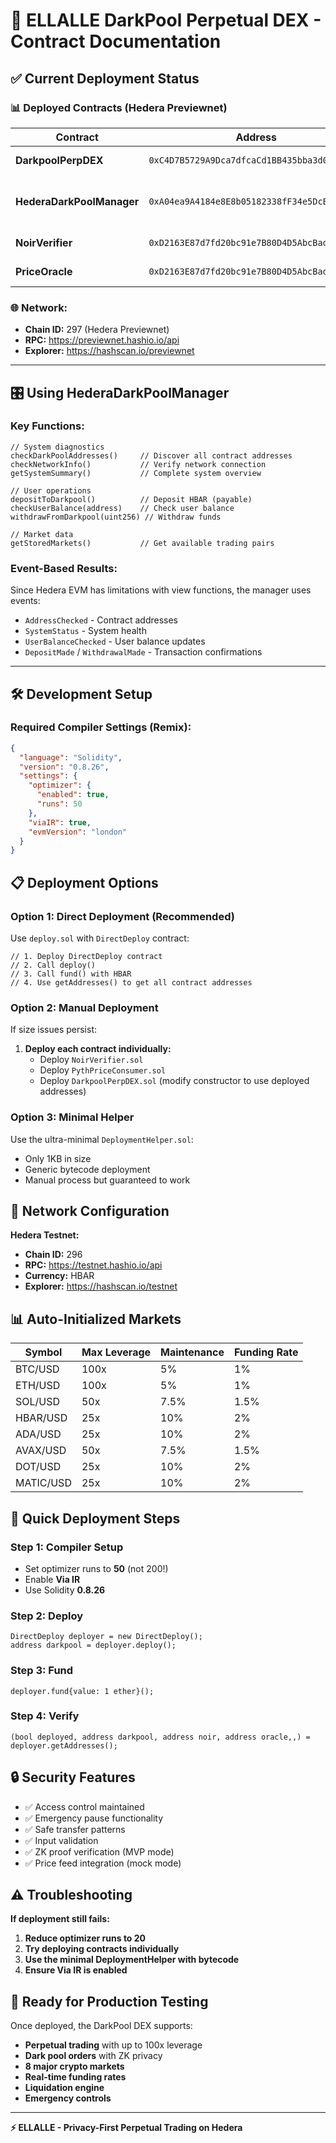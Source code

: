 # 🚀 ELLALLE DarkPool Perpetual DEX - Contract Documentation

## ✅ **Current Deployment Status**

### **📊 Deployed Contracts (Hedera Previewnet)**

| Contract | Address | Purpose |
|----------|---------|---------|
| **DarkpoolPerpDEX** | `0xC4D7B5729A9Dca7dfcaCd1BB435bba3d0B559617` | Main trading contract |
| **HederaDarkPoolManager** | `0xA04ea9A4184e8E8b05182338fF34e5DcB9b743e0` | Event-based management interface |
| **NoirVerifier** | `0xD2163E87d7fd20bc91e7B80D4D5AbcBad4Eb0888` | ZK proof verification |
| **PriceOracle** | `0xD2163E87d7fd20bc91e7B80D4D5AbcBad4Eb0888` | Price oracle integration |

### **🌐 Network:**
- **Chain ID:** 297 (Hedera Previewnet)
- **RPC:** https://previewnet.hashio.io/api
- **Explorer:** https://hashscan.io/previewnet

---

## 🎛️ **Using HederaDarkPoolManager**

### **Key Functions:**
```solidity
// System diagnostics
checkDarkPoolAddresses()     // Discover all contract addresses
checkNetworkInfo()           // Verify network connection
getSystemSummary()           // Complete system overview

// User operations  
depositToDarkpool()          // Deposit HBAR (payable)
checkUserBalance(address)    // Check user balance
withdrawFromDarkpool(uint256) // Withdraw funds

// Market data
getStoredMarkets()           // Get available trading pairs
```

### **Event-Based Results:**
Since Hedera EVM has limitations with view functions, the manager uses events:
- `AddressChecked` - Contract addresses
- `SystemStatus` - System health
- `UserBalanceChecked` - User balance updates
- `DepositMade` / `WithdrawalMade` - Transaction confirmations

---

## 🛠️ **Development Setup**

### **Required Compiler Settings (Remix):**
```json
{
  "language": "Solidity", 
  "version": "0.8.26",
  "settings": {
    "optimizer": {
      "enabled": true,
      "runs": 50
    },
    "viaIR": true,
    "evmVersion": "london"
  }
}
```

## 📋 **Deployment Options**

### **Option 1: Direct Deployment (Recommended)**
Use `deploy.sol` with `DirectDeploy` contract:

```solidity
// 1. Deploy DirectDeploy contract
// 2. Call deploy()
// 3. Call fund() with HBAR
// 4. Use getAddresses() to get all contract addresses
```

### **Option 2: Manual Deployment**
If size issues persist:

1. **Deploy each contract individually:**
   - Deploy `NoirVerifier.sol`
   - Deploy `PythPriceConsumer.sol`  
   - Deploy `DarkpoolPerpDEX.sol` (modify constructor to use deployed addresses)

### **Option 3: Minimal Helper**
Use the ultra-minimal `DeploymentHelper.sol`:
- Only 1KB in size
- Generic bytecode deployment
- Manual process but guaranteed to work

## 🔧 **Network Configuration**

**Hedera Testnet:**
- **Chain ID:** 296
- **RPC:** https://testnet.hashio.io/api
- **Currency:** HBAR
- **Explorer:** https://hashscan.io/testnet

## 📊 **Auto-Initialized Markets**

| Symbol   | Max Leverage | Maintenance | Funding Rate |
|----------|-------------|-------------|--------------|
| BTC/USD  | 100x        | 5%          | 1%           |
| ETH/USD  | 100x        | 5%          | 1%           |
| SOL/USD  | 50x         | 7.5%        | 1.5%         |
| HBAR/USD | 25x         | 10%         | 2%           |
| ADA/USD  | 25x         | 10%         | 2%           |
| AVAX/USD | 50x         | 7.5%        | 1.5%         |
| DOT/USD  | 25x         | 10%         | 2%           |
| MATIC/USD| 25x         | 10%         | 2%           |

## 🎯 **Quick Deployment Steps**

### **Step 1: Compiler Setup**
- Set optimizer runs to **50** (not 200!)
- Enable **Via IR**
- Use Solidity **0.8.26**

### **Step 2: Deploy**
```solidity
DirectDeploy deployer = new DirectDeploy();
address darkpool = deployer.deploy();
```

### **Step 3: Fund**
```solidity
deployer.fund{value: 1 ether}();
```

### **Step 4: Verify**
```solidity
(bool deployed, address darkpool, address noir, address oracle,,) = deployer.getAddresses();
```

## 🔒 **Security Features**

- ✅ Access control maintained
- ✅ Emergency pause functionality
- ✅ Safe transfer patterns
- ✅ Input validation
- ✅ ZK proof verification (MVP mode)
- ✅ Price feed integration (mock mode)

## ⚠️ **Troubleshooting**

**If deployment still fails:**
1. **Reduce optimizer runs to 20**
2. **Try deploying contracts individually**
3. **Use the minimal DeploymentHelper with bytecode**
4. **Ensure Via IR is enabled**

## 🎉 **Ready for Production Testing**

Once deployed, the DarkPool DEX supports:
- **Perpetual trading** with up to 100x leverage
- **Dark pool orders** with ZK privacy
- **8 major crypto markets**
- **Real-time funding rates**
- **Liquidation engine**
- **Emergency controls**

---

**⚡ ELLALLE - Privacy-First Perpetual Trading on Hedera**
